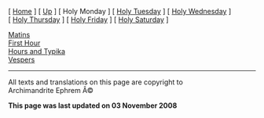 \[ [Home](index.md) \] \[ [Up](holyweek.md) \] \[ Holy Monday \]
\[ [Holy Tuesday](holyTues.md) \] \[ [Holy Wednesday](holyWed.md) \]
\[ [Holy Thursday](holyThu.md) \] \[ [Holy Friday](holyFri.md) \]
\[ [Holy Saturday](holy.md) \]

[Matins](HWMonMat.md)\
[First Hour](HWHrs01.md)\
[Hours and Typika](HWHrsTyp.md)\
[Vespers](HWMon-V.md)

------------------------------------------------------------------------

All texts and translations on this page are copyright to\
Archimandrite Ephrem Â©

**This page was last updated on 03 November 2008**
